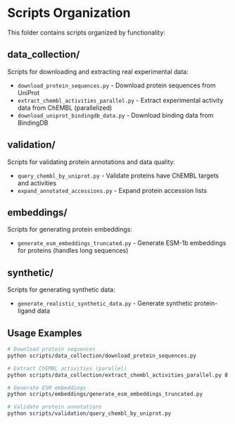 # Scripts Organization

This folder contains scripts organized by functionality:

## data_collection/
Scripts for downloading and extracting real experimental data:
- `download_protein_sequences.py` - Download protein sequences from UniProt
- `extract_chembl_activities_parallel.py` - Extract experimental activity data from ChEMBL (parallelized)
- `download_uniprot_bindingdb_data.py` - Download binding data from BindingDB

## validation/
Scripts for validating protein annotations and data quality:
- `query_chembl_by_uniprot.py` - Validate proteins have ChEMBL targets and activities
- `expand_annotated_accessions.py` - Expand protein accession lists

## embeddings/
Scripts for generating protein embeddings:
- `generate_esm_embeddings_truncated.py` - Generate ESM-1b embeddings for proteins (handles long sequences)

## synthetic/
Scripts for generating synthetic data:
- `generate_realistic_synthetic_data.py` - Generate synthetic protein-ligand data

## Usage Examples

```bash
# Download protein sequences
python scripts/data_collection/download_protein_sequences.py

# Extract ChEMBL activities (parallel)
python scripts/data_collection/extract_chembl_activities_parallel.py 8

# Generate ESM embeddings
python scripts/embeddings/generate_esm_embeddings_truncated.py

# Validate protein annotations
python scripts/validation/query_chembl_by_uniprot.py
``` 